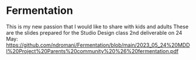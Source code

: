 # Fermentation
This is my new passion that I would like to share with kids and adults
These are the slides prepared for the Studio Design class 2nd deliverable on 24 May: https://github.com/ndromani/Fermentation/blob/main/2023_05_24%20MDDI%20Project%20Parents%20community%20%26%20fermentation.pdf
